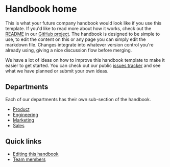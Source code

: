 # Handbook home

This is what your future company handbook would look like if you use this template. If you'd like to read more about how it works, check out the [README](https://github.com/async-go/company-handbook-template/blob/main/README.md) in our [GitHub project](https://github.com/async-go/company-handbook-template). The handbook is designed to be simple to use, to edit the content on this or any page you can simply edit the markdown file. Changes integrate into whatever version control you're already using, giving a nice discussion flow before merging.

We have a lot of ideas on how to improve this handbook template to make it easier to get started. You can check out our public [issues tracker](https://github.com/async-go/company-handbook-template/issues) and see what we have planned or submit your own ideas.

## Departments

Each of our departments has their own sub-section of the handbook.

- [Product](./product/index.md)
- [Engineering](./engineering/index.md)
- [Marketing](./marketing/index.md)
- [Sales](./sales/index.md)

## Quick links

- [Editing this handbook](./editing/index.md)
- [Team members](./company/team.md)
